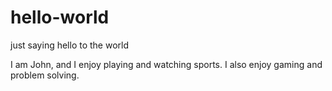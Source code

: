 # hello-world
just saying hello to the world

I am John, and I enjoy playing and watching sports. I also enjoy gaming and problem solving. 
